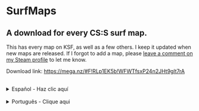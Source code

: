 # SurfMaps
## A download for every CS:S surf map.

This has every map on KSF, as well as a few others. I keep it updated when new maps are released. If I forgot to add a map, please [leave a comment on my Steam profile](http://steamcommunity.com/profiles/76561198059389558) to let me know.

Download link: https://mega.nz/#F!RLp1EK5b!WFWTfsxP24n2JHt9glt7rA

</br>

<details>
  <summary>Español - Haz clic aquí</summary>
  Esto tiene todos los mapas de KSF, así como algunos otros servidores. Lo actualizo cuando se lanzan nuevos mapas. Si olvidé añadir un mapa, por favor <a href="http://steamcommunity.com/profiles/76561198059389558">escribe un comentario en mi perfil de Steam</a> para informarme.</br>
  </br>
  Enlace de descarga - https://mega.nz/#F!RLp1EK5b!WFWTfsxP24n2JHt9glt7rA</br>
</br>
</details>
</br>
<details>
<summary>Português - Clique aqui</summary>
Isto tem todos os mapas do KSF, assim como alguns outros servidores. Eu atualizo quando novos mapas são lançados. Se esqueci de adicionar um mapa, por favor <a href="http://steamcommunity.com/profiles/76561198059389558">escreva um comentário no meu perfil do Steam</a> para me informar.</br>
</br>
Baixar link - https://mega.nz/#F!RLp1EK5b!WFWTfsxP24n2JHt9glt7rA</br>
</br>
  </details>
